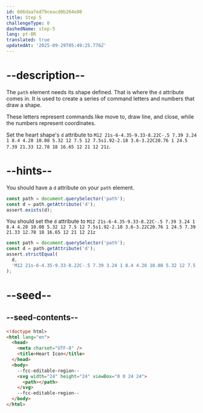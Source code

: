 ```yaml
---
id: 686daa7ed79ceacd0b264e80
title: Step 5
challengeType: 0
dashedName: step-5
lang: pt-BR
translated: true
updatedAt: '2025-09-29T05:49:25.776Z'
---
```


# --description--

The `path` element needs its shape defined. That is where the `d` attribute comes in. It is used to
create a series of command letters and numbers that draw a shape. 

These letters represent commands like move to, draw line, and close, while the numbers represent coordinates.  

Set the heart shape's `d` attribute to `M12 21s-6-4.35-9.33-8.22C-.5 7.39 3.24 1 8.4 4.28 10.08 5.32 12 7.5 12 7.5s1.92-2.18 3.6-3.22C20.76 1 24.5 7.39 21.33 12.78 18 16.65 12 21 12 21z`.

# --hints--

You should have a `d` attribute on your `path` element.

```js
const path = document.querySelector('path');
const d = path.getAttribute('d');
assert.exists(d);
```

You should set the `d` attribute to `M12 21s-6-4.35-9.33-8.22C-.5 7.39 3.24 1 8.4 4.28 10.08 5.32 12 7.5 12 7.5s1.92-2.18 3.6-3.22C20.76 1 24.5 7.39 21.33 12.78 18 16.65 12 21 12 21z`

```js
const path = document.querySelector('path');
const d = path.getAttribute('d');
assert.strictEqual(
  d,
  'M12 21s-6-4.35-9.33-8.22C-.5 7.39 3.24 1 8.4 4.28 10.08 5.32 12 7.5 12 7.5s1.92-2.18 3.6-3.22C20.76 1 24.5 7.39 21.33 12.78 18 16.65 12 21 12 21z'
);
```

# --seed--

## --seed-contents--

```html
<!doctype html>
<html lang="en">
  <head>
    <meta charset="UTF-8" />
    <title>Heart Icon</title>
  </head>
  <body>
    --fcc-editable-region--
    <svg width="24" height="24" viewBox="0 0 24 24">
      <path></path>
    </svg>
    --fcc-editable-region--
  </body>
</html>
```
